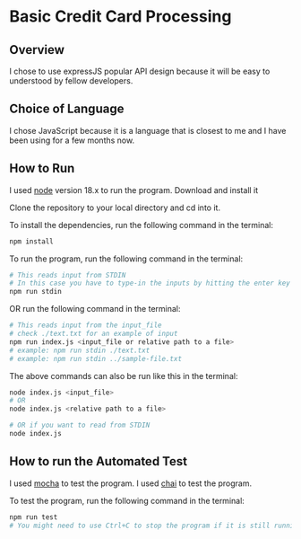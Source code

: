 # Basic Credit Card Processing

## Overview
I chose to use expressJS popular API design because it will be easy to understood by fellow developers.

## Choice of Language
I chose JavaScript because it is a language that is closest to me and I have been using for a few months now.

## How to Run
I used [node](https://nodejs.org/) version 18.x to run the program. Download and install it

Clone the repository to your local directory and cd into it.

To install the dependencies, run the following command in the terminal:

```bash
npm install
```

To run the program, run the following command in the terminal:

```bash
# This reads input from STDIN
# In this case you have to type-in the inputs by hitting the enter key after each input
npm run stdin
```
OR run the following command in the terminal:

```bash
# This reads input from the input_file
# check ./text.txt for an example of input
npm run index.js <input_file or relative path to a file>
# example: npm run stdin ./text.txt
# example: npm run stdin ../sample-file.txt
```

The above commands can also be run like this in the terminal:

```bash
node index.js <input_file>
# OR
node index.js <relative path to a file>

# OR if you want to read from STDIN
node index.js

```

## How to run the Automated Test 
I used [mocha](https://mochajs.org/) to test the program.
I used [chai](https://www.chaijs.com/) to test the program.

To test the program, run the following command in the terminal:

```bash
npm run test
# You might need to use Ctrl+C to stop the program if it is still running after the test has been executed
```
